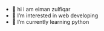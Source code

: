- 👋 hi i am eiman zulfiqar
- 👀 I’m interested in web developing
- 🌱 I’m currently learning python

<!---
iimaanzulfiqar/iimaanzulfiqar is a ✨ special ✨ repository because its `README.md` (this file) appears on your GitHub profile.
You can click the Preview link to take a look at your changes.
--->
